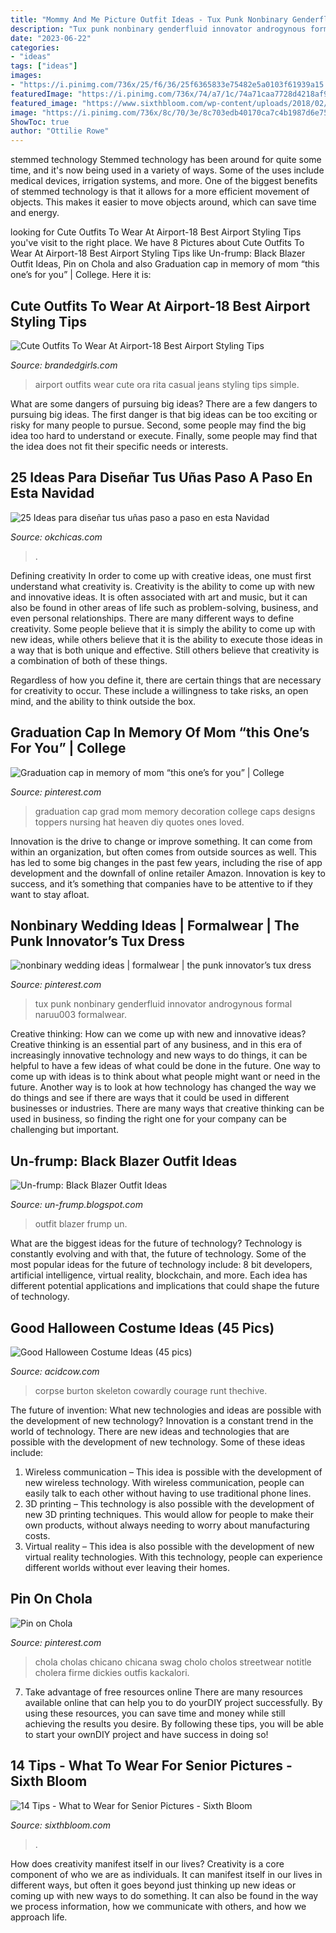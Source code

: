 ```yaml
---
title: "Mommy And Me Picture Outfit Ideas - Tux Punk Nonbinary Genderfluid Innovator Androgynous Formal Naruu003 Formalwear"
description: "Tux punk nonbinary genderfluid innovator androgynous formal naruu003 formalwear"
date: "2023-06-22"
categories:
- "ideas"
tags: ["ideas"]
images:
- "https://i.pinimg.com/736x/25/f6/36/25f6365833e75482e5a0103f61939a15.jpg"
featuredImage: "https://i.pinimg.com/736x/74/a7/1c/74a71caa7728d4218af9b3c8fd26e6a2.jpg"
featured_image: "https://www.sixthbloom.com/wp-content/uploads/2018/02/what-to-wear-for-senior-pictures_6320.jpg"
image: "https://i.pinimg.com/736x/8c/70/3e/8c703edb40170ca7c4b1987d6e75c667.jpg"
ShowToc: true
author: "Ottilie Rowe"
---
```



stemmed technology
Stemmed technology has been around for quite some time, and it's now being used in a variety of ways. Some of the uses include medical devices, irrigation systems, and more. One of the biggest benefits of stemmed technology is that it allows for a more efficient movement of objects. This makes it easier to move objects around, which can save time and energy.

	

		
looking for Cute Outfits To Wear At Airport-18 Best Airport Styling Tips you've visit to the right place. We have 8 Pictures about Cute Outfits To Wear At Airport-18 Best Airport Styling Tips like Un-frump: Black Blazer Outfit Ideas, Pin on Chola and also Graduation cap in memory of mom “this one’s for you” | College. Here it is:
		
    
## Cute Outfits To Wear At Airport-18 Best Airport Styling Tips

<img loading=lazy src="http://www.brandedgirls.com/wp-content/uploads/2016/01/54a5de20df4ab9634fd69bacb98a62d5.jpg" onerror="this.onerror=null;this.src='https://tse2.mm.bing.net/th?id=OIP.c9LO7XB-gCkliMcJohRkhQHaKa&amp;pid=15.1';" alt="Cute Outfits To Wear At Airport-18 Best Airport Styling Tips">

_Source: brandedgirls.com_

>airport outfits wear cute ora rita casual jeans styling tips simple. 

	

What are some dangers of pursuing big ideas?
There are a few dangers to pursuing big ideas. The first danger is that big ideas can be too exciting or risky for many people to pursue. Second, some people may find the big idea too hard to understand or execute. Finally, some people may find that the idea does not fit their specific needs or interests.

    
## 25 Ideas Para Diseñar Tus Uñas Paso A Paso En Esta Navidad

<img loading=lazy src="http://www.okchicas.com/wp-content/uploads/2015/12/Uñas-de-navidad-30.jpg" onerror="this.onerror=null;this.src='https://tse2.mm.bing.net/th?id=OIP.6YQZCIdFvVibW49QJ3xWvgHaLH&amp;pid=15.1';" alt="25 Ideas para diseñar tus uñas paso a paso en esta Navidad">

_Source: okchicas.com_

>. 

	

Defining creativity
In order to come up with creative ideas, one must first understand what creativity is. Creativity is the ability to come up with new and innovative ideas. It is often associated with art and music, but it can also be found in other areas of life such as problem-solving, business, and even personal relationships.
There are many different ways to define creativity. Some people believe that it is simply the ability to come up with new ideas, while others believe that it is the ability to execute those ideas in a way that is both unique and effective. Still others believe that creativity is a combination of both of these things.

Regardless of how you define it, there are certain things that are necessary for creativity to occur. These include a willingness to take risks, an open mind, and the ability to think outside the box.

    
## Graduation Cap In Memory Of Mom “this One’s For You” | College

<img loading=lazy src="https://i.pinimg.com/736x/8c/70/3e/8c703edb40170ca7c4b1987d6e75c667.jpg" onerror="this.onerror=null;this.src='https://tse2.mm.bing.net/th?id=OIP.L1GOa2uL2hi3bkWaJE5R4QHaJ3&amp;pid=15.1';" alt="Graduation cap in memory of mom “this one’s for you” | College">

_Source: pinterest.com_

>graduation cap grad mom memory decoration college caps designs toppers nursing hat heaven diy quotes ones loved. 

	

Innovation is the drive to change or improve something. It can come from within an organization, but often comes from outside sources as well. This has led to some big changes in the past few years, including the rise of app development and the downfall of online retailer Amazon. Innovation is key to success, and it’s something that companies have to be attentive to if they want to stay afloat.

    
## Nonbinary Wedding Ideas | Formalwear | The Punk Innovator’s Tux Dress

<img loading=lazy src="https://i.pinimg.com/736x/25/f6/36/25f6365833e75482e5a0103f61939a15.jpg" onerror="this.onerror=null;this.src='https://tse3.mm.bing.net/th?id=OIP.X1R1s0XwrsY0bggWagKtvgHaNK&amp;pid=15.1';" alt="nonbinary wedding ideas | formalwear | the punk innovator’s tux dress">

_Source: pinterest.com_

>tux punk nonbinary genderfluid innovator androgynous formal naruu003 formalwear. 

	

Creative thinking: How can we come up with new and innovative ideas?
Creative thinking is an essential part of any business, and in this era of increasingly innovative technology and new ways to do things, it can be helpful to have a few ideas of what could be done in the future. One way to come up with ideas is to think about what people might want or need in the future. Another way is to look at how technology has changed the way we do things and see if there are ways that it could be used in different businesses or industries. There are many ways that creative thinking can be used in business, so finding the right one for your company can be challenging but important.

    
## Un-frump: Black Blazer Outfit Ideas

<img loading=lazy src="https://lh3.googleusercontent.com/proxy/2T1z6mvS3xSgXE_CPxbWpwo0aZI4qXV__ahFCKjMHLSUn4btFJ3KEUmwpTMw_1UCJ6XToRcyYA-eiw3zsF4zkELV8NvLq3o_aeB2DPind4Zuynmgb249JS3HygV5QTATynWdfWuzSKHoHM52AwwakYmj09gvOqsMWFiRlWOLCLcKPIin89kMspss=s0-d" onerror="this.onerror=null;this.src='https://tse4.mm.bing.net/th?id=OIP.Ghl0pwp3SF1Ie6c-67R8pwHaK3&amp;pid=15.1';" alt="Un-frump: Black Blazer Outfit Ideas">

_Source: un-frump.blogspot.com_

>outfit blazer frump un. 

	

What are the biggest ideas for the future of technology?
Technology is constantly evolving and with that, the future of technology. Some of the most popular ideas for the future of technology include: 8 bit developers, artificial intelligence, virtual reality, blockchain, and more. Each idea has different potential applications and implications that could shape the future of technology.

    
## Good Halloween Costume Ideas (45 Pics)

<img loading=lazy src="https://cdn.acidcow.com/pics/20131015/halloween_44.jpg" onerror="this.onerror=null;this.src='https://tse1.mm.bing.net/th?id=OIP.t88CZW_gnPg2RpJPsPZyZQHaHa&amp;pid=15.1';" alt="Good Halloween Costume Ideas (45 pics)">

_Source: acidcow.com_

>corpse burton skeleton cowardly courage runt thechive. 

	

The future of invention: What new technologies and ideas are possible with the development of new technology?
Innovation is a constant trend in the world of technology. There are new ideas and technologies that are possible with the development of new technology. Some of these ideas include: 
1) Wireless communication – This idea is possible with the development of new wireless technology. With wireless communication, people can easily talk to each other without having to use traditional phone lines. 
2) 3D printing – This technology is also possible with the development of new 3D printing techniques. This would allow for people to make their own products, without always needing to worry about manufacturing costs. 
3) Virtual reality – This idea is also possible with the development of new virtual reality technologies. With this technology, people can experience different worlds without ever leaving their homes.

    
## Pin On Chola

<img loading=lazy src="https://i.pinimg.com/736x/74/a7/1c/74a71caa7728d4218af9b3c8fd26e6a2.jpg" onerror="this.onerror=null;this.src='https://tse4.mm.bing.net/th?id=OIP.__yHcM4pnUddZw3luweJsQHaJB&amp;pid=15.1';" alt="Pin on Chola">

_Source: pinterest.com_

>chola cholas chicano chicana swag cholo cholos streetwear notitle cholera firme dickies outfis kackalori. 

	

7) Take advantage of free resources online
There are many resources available online that can help you to do yourDIY project successfully. By using these resources, you can save time and money while still achieving the results you desire. By following these tips, you will be able to start your ownDIY project and have success in doing so!

    
## 14 Tips - What To Wear For Senior Pictures - Sixth Bloom

<img loading=lazy src="https://www.sixthbloom.com/wp-content/uploads/2018/02/what-to-wear-for-senior-pictures_6320.jpg" onerror="this.onerror=null;this.src='https://tse4.mm.bing.net/th?id=OIP.mwP4BRc0P1xlEf9SFp_lWwHaLG&amp;pid=15.1';" alt="14 Tips - What to Wear for Senior Pictures - Sixth Bloom">

_Source: sixthbloom.com_

>. 

	

How does creativity manifest itself in our lives?
Creativity is a core component of who we are as individuals. It can manifest itself in our lives in different ways, but often it goes beyond just thinking up new ideas or coming up with new ways to do something. It can also be found in the way we process information, how we communicate with others, and how we approach life.

